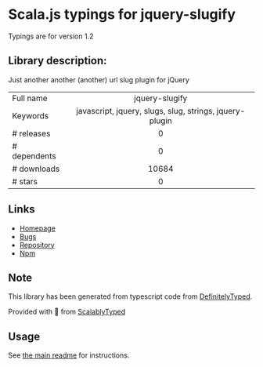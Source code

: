 
# Scala.js typings for jquery-slugify

Typings are for version 1.2

## Library description:
Just another another (another) url slug plugin for jQuery

|                    |                 |
| ------------------ | :-------------: |
| Full name          | jquery-slugify |
| Keywords           | javascript, jquery, slugs, slug, strings, jquery-plugin |
| # releases         | 0 |
| # dependents       | 0 |
| # downloads        | 10684 |
| # stars            | 0 |

## Links
- [Homepage](https://github.com/madflow/jquery-slugify#readme)
- [Bugs](https://github.com/madflow/jquery-slugify/issues)
- [Repository](https://github.com/madflow/jquery-slugify)
- [Npm](https://www.npmjs.com/package/jquery-slugify)
    


## Note
This library has been generated from typescript code from [DefinitelyTyped](https://definitelytyped.org).

Provided with :purple_heart: from [ScalablyTyped](https://github.com/oyvindberg/ScalablyTyped)

## Usage
See [the main readme](../../readme.md) for instructions.


